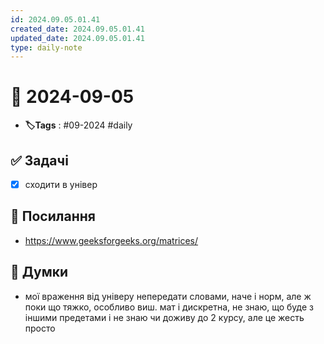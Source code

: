 ```yaml
---
id: 2024.09.05.01.41
created_date: 2024.09.05.01.41
updated_date: 2024.09.05.01.41
type: daily-note
---
```


# 📅 2024-09-05
- **🏷️Tags** : #09-2024 #daily 
## ✅ Задачі
- [x]  сходити в універ
## 🔗 Посилання
- https://www.geeksforgeeks.org/matrices/
## 🧠 Думки
-  мої враження від універу непередати словами, наче і норм, але ж поки що тяжко, особливо виш. мат і дискретна, не знаю, що буде з іншими предетами і не знаю чи доживу до 2 курсу, але це жесть просто 